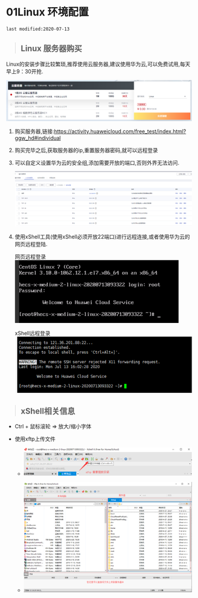 # 01Linux 环境配置

    last modified:2020-07-13

> ## Linux 服务器购买

Linux的安装步骤比较繁琐,推荐使用云服务器,建议使用华为云,可以免费试用,每天早上9：30开抢.

![华为云ecs服务器试用](_media/华为云试用截图.png)

1. 购买服务器,链接:<https://activity.huaweicloud.com/free_test/index.html?ggw_hd#individual>

2. 购买完毕之后,获取服务器的ip,重置服务器密码,就可以远程登录

3. 可以自定义设置华为云的安全组,添加需要开放的端口,否则外界无法访问.

    ![云服务器安全组](_media/服务器安全组.png)

4. 使用xShell工具(使用xShell必须开放22端口)进行远程连接,或者使用华为云的网页远程登陆.

    网页远程登录 ![网页远程登录](_media/网页远程登陆.png)

    xShell远程登录 ![xShell远程登陆](_media/xshell远程连接.png)

> ## xShell相关信息

- Ctrl + 鼠标滚轮 => 放大/缩小字体

- 使用xftp上传文件

  - ![xFtp位置](_media/xftp位置.png)

  - ![xftp概述](_media/xftp概述.png)
